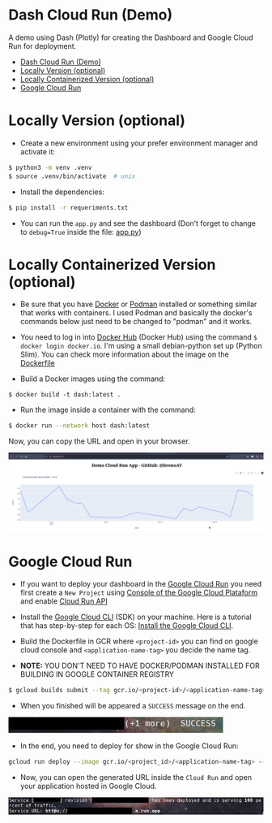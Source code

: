 # Dash Cloud Run (Demo)

A demo using Dash (Plotly) for creating the Dashboard and Google Cloud Run for deployment.

- [Dash Cloud Run (Demo)](#dash-cloud-run-demo)
- [Locally Version (optional)](#locally-version-optional)
- [Locally Containerized Version (optional)](#locally-containerized-version-optional)
- [Google Cloud Run](#google-cloud-run)


# Locally Version (optional)

- Create a new environment using your prefer environment manager and activate it:
 
```bash
$ python3 -m venv .venv
$ source .venv/bin/activate  # unix
```

- Install the dependencies:

```bash
$ pip install -r requeriments.txt
```

- You can run the `app.py` and see the dashboard (Don't forget to change to `debug=True` inside the file: [app.py](app.py))

# Locally Containerized Version (optional)

- Be sure that you have [Docker](https://www.docker.com/get-started/) or [Podman](https://podman.io/docs) installed or something similar that works with containers. I used Podman and basically the docker's commands below just need to be changed to "podman" and it works.

- You need to log in into [Docker Hub](https://hub.docker.com/) (Docker Hub) using the command `$ docker login docker.io`. I'm using a small debian-python set up (Python Slim). You can check more information about the image on the [Dockerfile](./Dockerfile)

- Build a Docker images using the command:

```
$ docker build -t dash:latest .
```

- Run the image inside a container with the command:

```bash
$ docker run --network host dash:latest
```

Now, you can copy the URL and open in your browser.

![Application Running on Browser](imgs/application.png)

# Google Cloud Run

- If you want to deploy your dashboard in the [Google Cloud Run](https://cloud.google.com/run/docs/overview/what-is-cloud-run) you need first create a `New Project` using [Console of the Google Cloud Plataform](https://console.cloud.google.com/) and enable [Cloud Run API](https://console.cloud.google.com/apis/dashboard)

- Install the [Google Cloud CLI](https://cloud.google.com/cli) (SDK) on your machine. Here is a tutorial that has step-by-step for each OS: [Install the Google Cloud CLI](https://cloud.google.com/sdk/docs/install-sdk).

- Build the Dockerfile in GCR where `<project-id>` you can find on google cloud console and `<application-name-tag>` you decide the name tag.

- **NOTE:** YOU DON'T NEED TO HAVE DOCKER/PODMAN INSTALLED FOR BUILDING IN GOOGLE CONTAINER REGISTRY

```bash
$ gcloud builds submit --tag gcr.io/<project-id>/<application-name-tag> --project=<project-id>
```

- When you finished will be appeared a `SUCCESS` message on the end.

![Success built on GCR](imgs/build-success-gcr.png)

- In the end, you need to deploy for show in the Google Cloud Run:

```bash
gcloud run deploy --image gcr.io/<project_id>/<application-name-tag> --platform managed --project=<project_id> --allow-unauthenticated
```

- Now, you can open the generated URL inside the `Cloud Run` and open your application hosted in Google Cloud.

![Succeed Deployment of the Google Cloud Run](imgs/deploy-success.png)